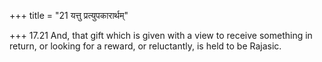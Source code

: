 +++
title = "21 यत्तु प्रत्युपकारार्थम्"

+++
17.21 And, that gift which is given with a view to receive something in
return, or looking for a reward, or reluctantly, is held to be Rajasic.
